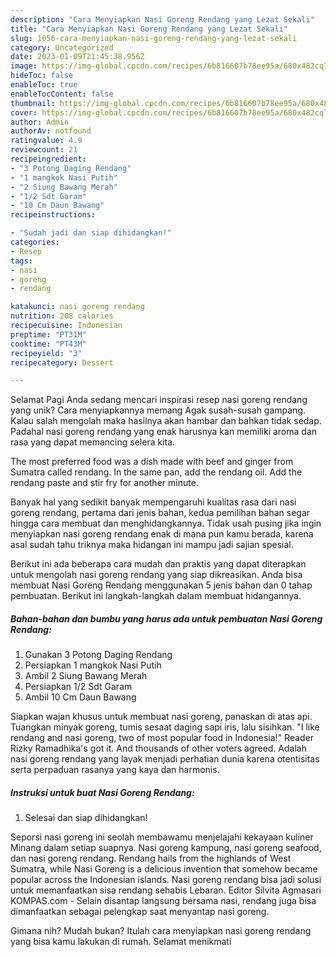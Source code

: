 ```yaml
---
description: "Cara Menyiapkan Nasi Goreng Rendang yang Lezat Sekali"
title: "Cara Menyiapkan Nasi Goreng Rendang yang Lezat Sekali"
slug: 1056-cara-menyiapkan-nasi-goreng-rendang-yang-lezat-sekali
category: Uncategorized
date: 2023-01-09T21:45:38.956Z
image: https://img-global.cpcdn.com/recipes/6b816607b78ee95a/680x482cq70/nasi-goreng-rendang-foto-resep-utama.jpg
hideToc: false
enableToc: true
enableTocContent: false
thumbnail: https://img-global.cpcdn.com/recipes/6b816607b78ee95a/680x482cq70/nasi-goreng-rendang-foto-resep-utama.jpg
cover: https://img-global.cpcdn.com/recipes/6b816607b78ee95a/680x482cq70/nasi-goreng-rendang-foto-resep-utama.jpg
author: Admin
authorAv: notfound
ratingvalue: 4.9
reviewcount: 21
recipeingredient:
- "3 Potong Daging Rendang"
- "1 mangkok Nasi Putih"
- "2 Siung Bawang Merah"
- "1/2 Sdt Garam"
- "10 Cm Daun Bawang"
recipeinstructions:

- "Sudah jadi dan siap dihidangkan!"
categories:
- Resep
tags:
- nasi
- goreng
- rendang

katakunci: nasi goreng rendang 
nutrition: 208 calories
recipecuisine: Indonesian
preptime: "PT31M"
cooktime: "PT43M"
recipeyield: "3"
recipecategory: Dessert

---
```



Selamat Pagi Anda sedang mencari inspirasi resep nasi goreng rendang yang unik? Cara menyiapkannya memang Agak susah-susah gampang. Kalau salah mengolah maka hasilnya akan hambar dan bahkan tidak sedap. Padahal nasi goreng rendang yang enak harusnya kan memiliki aroma dan rasa yang dapat memancing selera kita.


The most preferred food was a dish made with beef and ginger from Sumatra called rendang. In the same pan, add the rendang oil. Add the rendang paste and stir fry for another minute.

Banyak hal yang sedikit banyak mempengaruhi kualitas rasa dari nasi goreng rendang, pertama dari jenis bahan, kedua pemilihan bahan segar hingga cara membuat dan menghidangkannya. Tidak usah pusing jika ingin menyiapkan nasi goreng rendang enak di mana pun kamu berada, karena asal sudah tahu triknya maka hidangan ini mampu jadi sajian spesial.


Berikut ini ada beberapa cara mudah dan praktis yang dapat diterapkan untuk mengolah nasi goreng rendang yang siap dikreasikan. Anda bisa membuat Nasi Goreng Rendang menggunakan 5 jenis bahan dan 0 tahap pembuatan. Berikut ini langkah-langkah dalam membuat hidangannya.

<!--inarticleads1-->

##### Bahan-bahan dan bumbu yang harus ada untuk pembuatan Nasi Goreng Rendang:

1. Gunakan 3 Potong Daging Rendang
1. Persiapkan 1 mangkok Nasi Putih
1. Ambil 2 Siung Bawang Merah
1. Persiapkan 1/2 Sdt Garam
1. Ambil 10 Cm Daun Bawang


Siapkan wajan khusus untuk membuat nasi goreng, panaskan di atas api. Tuangkan minyak goreng, tumis sesaat daging sapi iris, lalu sisihkan. &#34;I like rendang and nasi goreng, two of most popular food in Indonesia!&#34; Reader Rizky Ramadhika&#39;s got it. And thousands of other voters agreed. Adalah nasi goreng rendang yang layak menjadi perhatian dunia karena otentisitas serta perpaduan rasanya yang kaya dan harmonis. 

<!--inarticleads2-->

##### Instruksi untuk buat Nasi Goreng Rendang:


1. Selesai dan siap dihidangkan!

Seporsi nasi goreng ini seolah membawamu menjelajahi kekayaan kuliner Minang dalam setiap suapnya. Nasi goreng kampung, nasi goreng seafood, dan nasi goreng rendang. Rendang hails from the highlands of West Sumatra, while Nasi Goreng is a delicious invention that somehow became popular across the Indonesian islands. Nasi goreng rendang bisa jadi solusi untuk memanfaatkan sisa rendang sehabis Lebaran. Editor Silvita Agmasari KOMPAS.com - Selain disantap langsung bersama nasi, rendang juga bisa dimanfaatkan sebagai pelengkap saat menyantap nasi goreng. 

Gimana nih? Mudah bukan? Itulah cara menyiapkan nasi goreng rendang yang bisa kamu lakukan di rumah. Selamat menikmati
